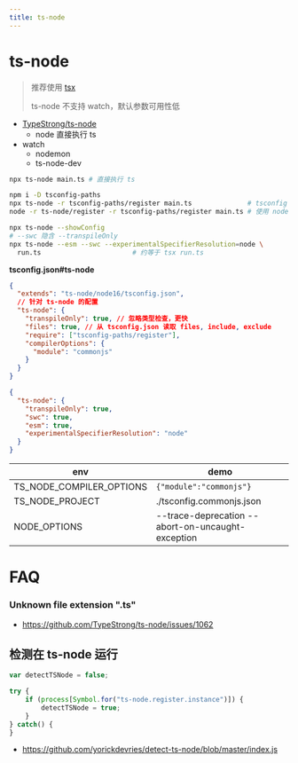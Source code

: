 ```yaml
---
title: ts-node
---
```


# ts-node

> 推荐使用 [tsx](./tsx.md)
>
> ts-node 不支持 watch，默认参数可用性低

- [TypeStrong/ts-node](https://github.com/TypeStrong/ts-node)
  - node 直接执行 ts
- watch
  - nodemon
  - ts-node-dev

```bash
npx ts-node main.ts # 直接执行 ts

npm i -D tsconfig-paths
npx ts-node -r tsconfig-paths/register main.ts              # tsconfig 里的 path 能生效
node -r ts-node/register -r tsconfig-paths/register main.ts # 使用 node

npx ts-node --showConfig
# --swc 隐含 --transpileOnly
npx ts-node --esm --swc --experimentalSpecifierResolution=node \
  run.ts                       # 约等于 tsx run.ts
```

**tsconfig.json#ts-node**

```json title="tsconfig.json"
{
  "extends": "ts-node/node16/tsconfig.json",
  // 针对 ts-node 的配置
  "ts-node": {
    "transpileOnly": true, // 忽略类型检查，更快
    "files": true, // 从 tsconfig.json 读取 files, include, exclude
    "require": ["tsconfig-paths/register"],
    "compilerOptions": {
      "module": "commonjs"
    }
  }
}
```

```json
{
  "ts-node": {
    "transpileOnly": true,
    "swc": true,
    "esm": true,
    "experimentalSpecifierResolution": "node"
  }
}
```

| env                      | demo                                              |
| ------------------------ | ------------------------------------------------- |
| TS_NODE_COMPILER_OPTIONS | `{"module":"commonjs"}`                           |
| TS_NODE_PROJECT          | ./tsconfig.commonjs.json                          |
| NODE_OPTIONS             | --trace-deprecation --abort-on-uncaught-exception |

# FAQ

### Unknown file extension ".ts"

- https://github.com/TypeStrong/ts-node/issues/1062


## 检测在 ts-node 运行

```ts
var detectTSNode = false;

try {
    if (process[Symbol.for("ts-node.register.instance")]) {
        detectTSNode = true;
    }
} catch() {
}
```

- https://github.com/yorickdevries/detect-ts-node/blob/master/index.js
